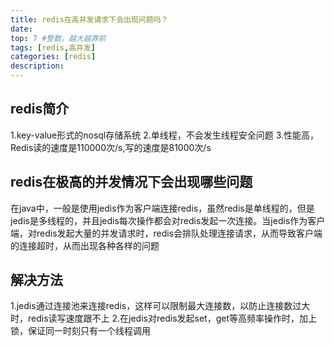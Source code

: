 ```yaml
---
title: redis在高并发请求下会出现问题吗？
date: 
top: 7 #整数，越大越靠前
tags: [redis,高并发]
categories: [redis]
description:
---
```

## redis简介
1.key-value形式的nosql存储系统
2.单线程，不会发生线程安全问题
3.性能高，Redis读的速度是110000次/s,写的速度是81000次/s
## redis在极高的并发情况下会出现哪些问题
在java中，一般是使用jedis作为客户端连接redis，虽然redis是单线程的，但是jedis是多线程的，并且jedis每次操作都会对redis发起一次连接。当jedis作为客户端，对redis发起大量的并发请求时，redis会排队处理连接请求，从而导致客户端的连接超时，从而出现各种各样的问题
## 解决方法
1.jedis通过连接池来连接redis，这样可以限制最大连接数，以防止连接数过大时，redis读写速度跟不上
2.在jedis对redis发起set，get等高频率操作时，加上锁，保证同一时刻只有一个线程调用
